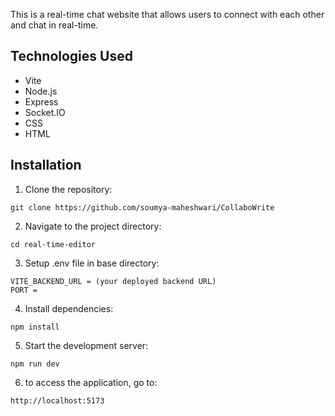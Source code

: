 This is a real-time chat website that allows users to connect with each other and chat in real-time.

## Technologies Used
* Vite
* Node.js
* Express
* Socket.IO
* CSS
* HTML

## Installation

1. Clone the repository:
```CMD
git clone https://github.com/soumya-maheshwari/CollaboWrite
```

2. Navigate to the project directory:
```CMD
cd real-time-editor
```

3. Setup .env file in base directory:
 ```
VITE_BACKEND_URL = (your deployed backend URL)
PORT = 
```

4. Install dependencies: 
```CMD
npm install
```

5. Start the development server:
```CMD
npm run dev
```

6. to access the application, go to:
 ```CMD
http://localhost:5173
```
